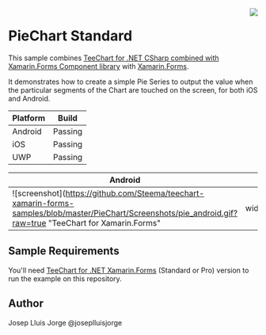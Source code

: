 <a href="https://www.steema.com/product/forms">
<img align="right" src="http://www.teechart.net/img/logos/teechart_forms.png">
</a>

PieChart Standard
===================
This sample combines [TeeChart for .NET CSharp combined with Xamarin.Forms Component library](https://www.steema.com/product/forms) with [Xamarin.Forms](https://www.xamarin.com/forms). 

It demonstrates how to create a simple Pie Series to output the value when the particular segments of the Chart are touched on the screen, for both iOS and Android.

|Platform|Build|
|--|--| 
| Android |Passing|
|iOS|Passing|
|UWP|Passing|

|Android|iOS|UWP|
|--|--|--|
|![screenshot](https://github.com/Steema/teechart-xamarin-forms-samples/blob/master/PieChart/Screenshots/pie_android.gif?raw=true "TeeChart for Xamarin.Forms"|width=200)|![screenshot](https://github.com/Steema/teechart-xamarin-forms-samples/blob/master/PieChart/Screenshots/pie_ios.png "TeeChart for Xamarin.Forms")|![screenshot](https://github.com/Steema/teechart-xamarin-forms-samples/blob/master/PieChart/Screenshots/pie_uwp.png "TeeChart for Xamarin.Forms")|

## Sample Requirements

You'll need [TeeChart for .NET  Xamarin.Forms](https://www.steema.com/downloads/forms) (Standard or Pro) version to run the example on this repository. 

## Author

Josep Lluis Jorge @joseplluisjorge

